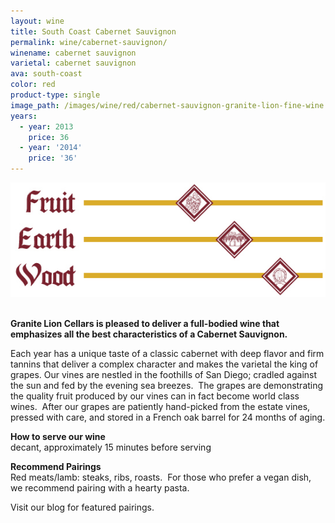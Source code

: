 ```yaml
---
layout: wine
title: South Coast Cabernet Sauvignon
permalink: wine/cabernet-sauvignon/
winename: cabernet sauvignon
varietal: cabernet sauvignon
ava: south-coast
color: red
product-type: single
image_path: /images/wine/red/cabernet-sauvignon-granite-lion-fine-wine.jpg
years:
  - year: 2013
    price: 36
  - year: '2014'
    price: '36'
---
```



![](/uploads/versions/cabernet-sauvignon-granite-lion-fine-wine-tasting---x0-0-550-200-550-200x---.jpg)

<br>**Granite Lion Cellars is pleased to deliver a full-bodied wine that emphasizes all the best characteristics of a Cabernet Sauvignon.**

Each year has a unique taste of a classic cabernet with deep flavor and firm tannins that deliver a complex character and makes the varietal the king of grapes. Our vines are nestled in the foothills of San Diego; cradled against the sun and fed by the evening sea breezes. &nbsp;The grapes are demonstrating the quality fruit produced by our vines can in fact become world class wines. &nbsp;After our grapes are patiently hand-picked from the estate vines, pressed with care, and stored in a French oak barrel for 24 months of aging.

**How to serve our wine**<br>decant, approximately 15 minutes before serving

**Recommend Pairings**<br>Red meats/lamb: steaks, ribs, roasts. &nbsp;For those who prefer a vegan dish, we recommend pairing with a hearty pasta.

Visit our blog for featured pairings.